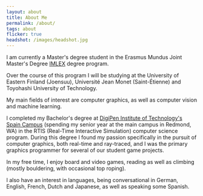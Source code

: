 ```yaml
---
layout: about
title: About Me
permalink: /about/
tags: about
flicker: true
headshot: /images/headshot.jpg
---
```


I am currently a Master's degree student in the Erasmus Mundus Joint Master's Degree [IMLEX](https://imlex.org/) degree program.

Over the course of this program I will be studying at the University of Eastern Finland (Joensuu), Université Jean Monet (Saint-Étienne) and Toyohashi University of Technology.

My main fields of interest are computer graphics, as well as computer vision and machine learning.

I completed my Bachelor's degree at [DigiPen Institute of Technology's Spain Campus](https://www.digipen.es/) (spending my senior year at the main campus in Redmond, WA) in the RTIS (Real-Time Interactive Simulation) computer science program.
During this degree I found my passion specifically in the pursuit of computer graphics, both real-time and ray-traced, and I was the primary graphics programmer for several
of our student game projects.

In my free time, I enjoy board and video games, reading as well as climbing (mostly bouldering, with occasional top roping).

I also have an interest in languages, being conversational in German, English, French, Dutch and Japanese, as well as speaking some Spanish.

<style>
.post-header, #talks, #workshops {
  text-align: center; /* Want the About Page header to be in the middle */
}
</style>
